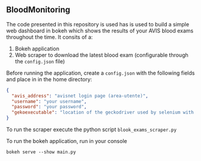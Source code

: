 ## BloodMonitoring

The code presented in this repository is used has is used to build a simple web dashboard in bokeh which shows the results of your AVIS blood exams throughout the time.
It consits of a:
1. Bokeh application
2. Web scraper to download the latest blood exam (configurable through the `config.json` file) 


Before running the application, create a `config.json` with the following fields and place in in the home directory:

```json
{
  "avis_address": "avisnet login page (area-utente)",
  "username": "your username",
  "password": "your password",
  "gekoexecutable": "location of the geckodriver used by selenium with Firefox"
}
```

To run the scraper execute the python script `blook_exams_scraper.py`

To run the bokeh application, run in your console 

```shell script
bokeh serve --show main.py
```



